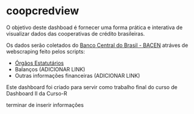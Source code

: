 
# coopcredview

<!-- badges: start -->
<!-- badges: end -->

O objetivo deste dashboad é fornecer uma forma prática e interativa de visualizar dados das cooperativas de crédito brasileiras.

Os dados serão coletados do [Banco Central do Brasil - BACEN](https://www.bcb.gov.br/) atráves de webscraping feito pelos scripts:

 - [Órgãos Estatutários](https://github.com/rtheodoro/orgaos-estatutarios-coop-cred-bacen)
 - Balanços (ADICIONAR LINK)
 - Outras informações financeiras (ADICIONAR LINK)
 
Este dashboard foi criado para servir como trabalho final do curso de Dashboard II da Curso-R


terminar de inserir informações
